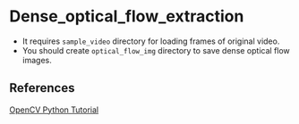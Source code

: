 # Dense_optical_flow_extraction

- It requires ```sample_video``` directory for loading frames of original video.
- You should create ```optical_flow_img``` directory to save dense optical flow images.

## References
[OpenCV Python Tutorial](https://opencv-python-tutroals.readthedocs.io/en/latest/py_tutorials/py_video/py_lucas_kanade/py_lucas_kanade.html)
